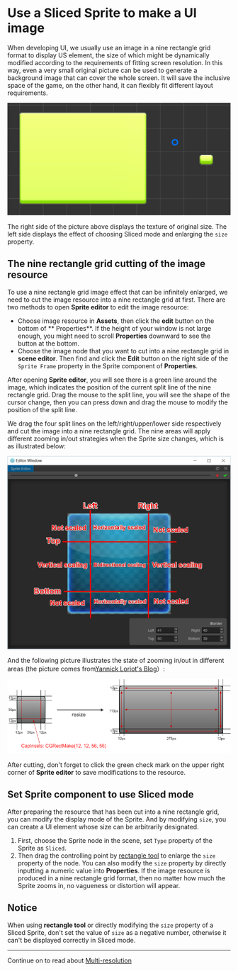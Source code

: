 # Use a Sliced Sprite to make a UI image

When developing UI, we usually use an image in a nine rectangle grid format to display US element, the size of which might be dynamically modified according to the requirements of fitting screen resolution. In this way, even a very small original picture can be used to generate a background image that can cover the whole screen. It will save the inclusive space of the game, on the other hand, it can flexibly fit different layout requirements.

![compare](sliced-sprite/compare.png)

The right side of the picture above displays the texture of original size. The left side displays the effect of choosing Sliced mode and enlarging the `size` property.

## The nine rectangle grid cutting of the image resource

To use a nine rectangle grid image effect that can be infinitely enlarged, we need to cut the image resource into a nine rectangle grid at first. There are two methods to open **Sprite editor** to edit the image resource:

- Choose image resource in **Assets**, then click the **edit** button on the bottom of ** Properties**. If the height of your window is not large enough, you might need to scroll **Properties** downward to see the button at the bottom.
- Choose the image node that you want to cut into a nine rectangle grid in **scene editor**. Then find and click the **Edit** button on the right side of the `Sprite Frame` property in the Sprite component of **Properties**.

After opening **Sprite editor**, you will see there is a green line around the image, which indicates the position of the current split line of the nine rectangle grid. Drag the mouse to the split line, you will see the shape of the cursor change, then you can press down and drag the mouse to modify the position of the split line.

We drag the four split lines on the left/right/upper/lower side respectively and cut the image into a nine rectangle grid. The nine areas will apply different zooming in/out strategies when the Sprite size changes, which is as illustrated below:

![sliced](sliced-sprite/editing.png)

And the following picture illustrates the state of zooming in/out in different areas (the picture comes from[Yannick Loriot's Blog](http://yannickloriot.com/2011/12/create-buttons-in-cocos2d-by-using-cccontrolbutton/)）:

![scaling](sliced-sprite/scaling.png)

After cutting, don't forget to click the green check mark on the upper right corner of **Sprite editor** to save modifications to the resource.

## Set Sprite component to use Sliced mode

After preparing the resource that has been cut into a nine rectangle grid, you can modify the display mode of the Sprite. And by modifying `size`, you can create a UI element whose size can be arbitrarily designated.

1. First, choose the Sprite node in the scene, set `Type` property of the Sprite as `Sliced`.
2. Then drag the controlling point by [rectangle tool](../basics/editor-panels/scene.html#--12) to enlarge the `size` property of the node. You can also modify the `size` property by directly inputting a numeric value into **Properties**. If the image resource is produced in a nine rectangle grid format, then no matter how much the Sprite zooms in, no vagueness or distortion will appear.

## Notice

When using **rectangle tool** or directly modifying the `size` property of a Sliced Sprite, don't set the value of `size` as a negative number, otherwise it can't be displayed correctly in Sliced mode.


---

Continue on to read about [Multi-resolution](multi-resolution.md)
